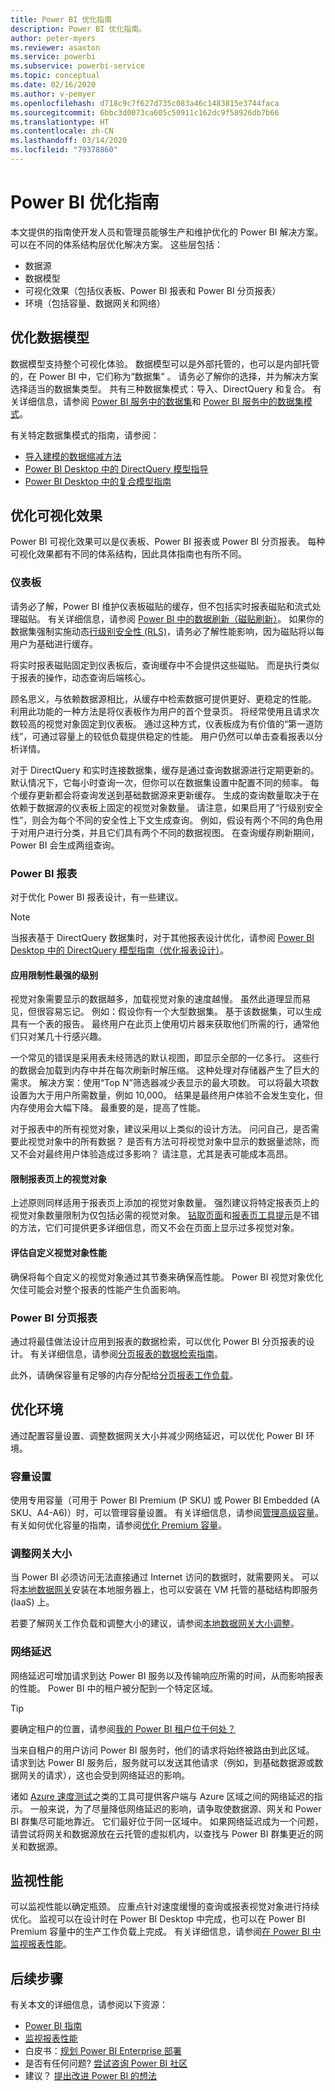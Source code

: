 ```yaml
---
title: Power BI 优化指南
description: Power BI 优化指南。
author: peter-myers
ms.reviewer: asaxton
ms.service: powerbi
ms.subservice: powerbi-service
ms.topic: conceptual
ms.date: 02/16/2020
ms.author: v-pemyer
ms.openlocfilehash: d718c9c7f627d735c083a46c1483815e3744faca
ms.sourcegitcommit: 6bbc3d0073ca605c50911c162dc9f58926db7b66
ms.translationtype: HT
ms.contentlocale: zh-CN
ms.lasthandoff: 03/14/2020
ms.locfileid: "79378860"
---
```

# <a name="optimization-guide-for-power-bi"></a>Power BI 优化指南

本文提供的指南使开发人员和管理员能够生产和维护优化的 Power BI 解决方案。 可以在不同的体系结构层优化解决方案。 这些层包括：

- 数据源
- 数据模型
- 可视化效果（包括仪表板、Power BI 报表和 Power BI 分页报表）
- 环境（包括容量、数据网关和网络）

## <a name="optimizing-the-data-model"></a>优化数据模型

数据模型支持整个可视化体验。 数据模型可以是外部托管的，也可以是内部托管的，在 Power BI 中，它们称为“数据集”  。 请务必了解你的选择，并为解决方案选择适当的数据集类型。 共有三种数据集模式：导入、DirectQuery 和复合。 有关详细信息，请参阅 [Power BI 服务中的数据集](../service-datasets-understand.md)和 [Power BI 服务中的数据集模式](../service-dataset-modes-understand.md)。

有关特定数据集模式的指南，请参阅：

- [导入建模的数据缩减方法](import-modeling-data-reduction.md)
- [Power BI Desktop 中的 DirectQuery 模型指导](directquery-model-guidance.md)
- [Power BI Desktop 中的复合模型指南](composite-model-guidance.md)

## <a name="optimizing-visualizations"></a>优化可视化效果

Power BI 可视化效果可以是仪表板、Power BI 报表或 Power BI 分页报表。 每种可视化效果都有不同的体系结构，因此具体指南也有所不同。 

### <a name="dashboards"></a>仪表板

请务必了解，Power BI 维护仪表板磁贴的缓存，但不包括实时报表磁贴和流式处理磁贴。 有关详细信息，请参阅 [Power BI 中的数据刷新（磁贴刷新）](../refresh-data.md#tile-refresh)。 如果你的数据集强制实施动态[行级别安全性 (RLS)](../service-admin-rls.md)，请务必了解性能影响，因为磁贴将以每用户为基础进行缓存。

将实时报表磁贴固定到仪表板后，查询缓存中不会提供这些磁贴。 而是执行类似于报表的操作，动态查询后端核心。

顾名思义，与依赖数据源相比，从缓存中检索数据可提供更好、更稳定的性能。 利用此功能的一种方法是将仪表板作为用户的首个登录页。 将经常使用且请求次数较高的视觉对象固定到仪表板。 通过这种方式，仪表板成为有价值的“第一道防线”，可通过容量上的较低负载提供稳定的性能。 用户仍然可以单击查看报表以分析详情。

对于 DirectQuery 和实时连接数据集，缓存是通过查询数据源进行定期更新的。 默认情况下，它每小时查询一次，但你可以在数据集设置中配置不同的频率。 每个缓存更新都会将查询发送到基础数据源来更新缓存。 生成的查询数量取决于在依赖于数据源的仪表板上固定的视觉对象数量。 请注意，如果启用了“行级别安全性”，则会为每个不同的安全性上下文生成查询。 例如，假设有两个不同的角色用于对用户进行分类，并且它们具有两个不同的数据视图。 在查询缓存刷新期间，Power BI 会生成两组查询。

### <a name="power-bi-reports"></a>Power BI 报表

对于优化 Power BI 报表设计，有一些建议。

> [!NOTE]
> 当报表基于 DirectQuery 数据集时，对于其他报表设计优化，请参阅 [Power BI Desktop 中的 DirectQuery 模型指南（优化报表设计）](directquery-model-guidance.md#optimize-report-designs)。

#### <a name="apply-the-most-restrictive-filters"></a>应用限制性最强的级别

视觉对象需要显示的数据越多，加载视觉对象的速度越慢。 虽然此道理显而易见，但很容易忘记。 例如：假设你有一个大型数据集。 基于该数据集，可以生成具有一个表的报告。 最终用户在此页上使用切片器来获取他们所需的行，通常他们只对某几十行感兴趣。

一个常见的错误是采用表未经筛选的默认视图，即显示全部的一亿多行。 这些行的数据会加载到内存中并在每次刷新时解压缩。 这种处理对存储器产生了巨大的需求。 解决方案：使用“Top N”筛选器减少表显示的最大项数。 可以将最大项数设置为大于用户所需数量，例如 10,000。 结果是最终用户体验不会发生变化，但内存使用会大幅下降。 最重要的是，提高了性能。

对于报表中的所有视觉对象，建议采用以上类似的设计方法。 问问自己，是否需要此视觉对象中的所有数据？ 是否有方法可将视觉对象中显示的数据量滤除，而又不会对最终用户体验造成过多影响？ 请注意，尤其是表可能成本高昂。

#### <a name="limit-visuals-on-report-pages"></a>限制报表页上的视觉对象

上述原则同样适用于报表页上添加的视觉对象数量。 强烈建议将特定报表页上的视觉对象数量限制为仅包括必需的视觉对象。 [钻取页面](report-drillthrough.md)和[报表页工具提示](report-page-tooltips.md)是不错的方法，它们可提供更多详细信息，而又不会在页面上显示过多视觉对象。

#### <a name="evaluate-custom-visual-performance"></a>评估自定义视觉对象性能

确保将每个自定义的视觉对象通过其节奏来确保高性能。 Power BI 视觉对象优化欠佳可能会对整个报表的性能产生负面影响。

### <a name="power-bi-paginated-reports"></a>Power BI 分页报表

通过将最佳做法设计应用到报表的数据检索，可以优化 Power BI 分页报表的设计。 有关详细信息，请参阅[分页报表的数据检索指南](report-paginated-data-retrieval.md)。

此外，请确保容量有足够的内存分配给[分页报表工作负载](../service-admin-premium-workloads.md#paginated-reports)。

## <a name="optimizing-the-environment"></a>优化环境

通过配置容量设置、调整数据网关大小并减少网络延迟，可以优化 Power BI 环境。

### <a name="capacity-settings"></a>容量设置

使用专用容量（可用于 Power BI Premium (P SKU) 或 Power BI Embedded (A SKU、A4-A6)）时，可以管理容量设置。 有关详细信息，请参阅[管理高级容量](../service-premium-capacity-manage.md)。 有关如何优化容量的指南，请参阅[优化 Premium 容量](../service-premium-capacity-optimize.md)。

### <a name="gateway-sizing"></a>调整网关大小

当 Power BI 必须访问无法直接通过 Internet 访问的数据时，就需要网关。 可以将[本地数据网关](../service-gateway-onprem.md)安装在本地服务器上，也可以安装在 VM 托管的基础结构即服务 (IaaS) 上。

若要了解网关工作负载和调整大小的建议，请参阅[本地数据网关大小调整](gateway-onprem-sizing.md)。

### <a name="network-latency"></a>网络延迟

网络延迟可增加请求到达 Power BI 服务以及传输响应所需的时间，从而影响报表的性能。 Power BI 中的租户被分配到一个特定区域。

> [!TIP]
> 要确定租户的位置，请参阅[我的 Power BI 租户位于何处？](../service-admin-where-is-my-tenant-located.md)

当来自租户的用户访问 Power BI 服务时，他们的请求将始终被路由到此区域。 请求到达 Power BI 服务后，服务就可以发送其他请求（例如，到基础数据源或数据网关的请求），这也会受到网络延迟的影响。

诸如 [Azure 速度测试](https://azurespeedtest.azurewebsites.net/)之类的工具可提供客户端与 Azure 区域之间的网络延迟的指示。 一般来说，为了尽量降低网络延迟的影响，请争取使数据源、网关和 Power BI 群集尽可能地靠近。 它们最好位于同一区域中。 如果网络延迟成为一个问题，请尝试将网关和数据源放在云托管的虚拟机内，以查找与 Power BI 群集更近的网关和数据源。

## <a name="monitoring-performance"></a>监视性能

可以监视性能以确定瓶颈。 应重点针对速度缓慢的查询或报表视觉对象进行持续优化。 监视可以在设计时在 Power BI Desktop 中完成，也可以在 Power BI Premium 容量中的生产工作负载上完成。 有关详细信息，请参阅[在 Power BI 中监视报表性能](monitor-report-performance.md)。

## <a name="next-steps"></a>后续步骤

有关本文的详细信息，请参阅以下资源：

- [Power BI 指南](index.yml)
- [监视报表性能](monitor-report-performance.md)
- 白皮书：[规划 Power BI Enterprise 部署](https://go.microsoft.com/fwlink/?linkid=2057861)
- 是否有任何问题? [尝试咨询 Power BI 社区](https://community.powerbi.com/)
- 建议？ [提出改进 Power BI 的想法](https://ideas.powerbi.com/)
